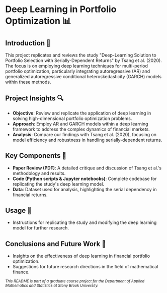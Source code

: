 # Deep Learning in Portfolio Optimization 📊

## Introduction 📘
This project replicates and reviews the study "Deep-Learning Solution to Portfolio Selection with Serially-Dependent Returns" by Tsang et al. (2020). The focus is on employing deep learning techniques for multi-period portfolio optimization, particularly integrating autoregressive (AR) and generalized autoregressive conditional heteroskedasticity (GARCH) models within these methods.

## Project Insights 🔍
- **Objective**: Review and replicate the application of deep learning in solving high-dimensional portfolio optimization problems.
- **Approach**: Employ AR and GARCH models within a deep learning framework to address the complex dynamics of financial markets.
- **Analysis**: Compare our findings with Tsang et al. (2020), focusing on model efficiency and robustness in handling serially-dependent returns.

## Key Components 📁
- **Paper Review (PDF)**: A detailed critique and discussion of Tsang et al.'s methodology and results.
- **Code (Python scripts & Jupyter notebooks)**: Complete codebase for replicating the study's deep learning model.
- **Data**: Dataset used for analysis, highlighting the serial dependency in financial returns.

## Usage 🚀
- Instructions for replicating the study and modifying the deep learning model for further research.

## Conclusions and Future Work 🔮
- Insights on the effectiveness of deep learning in financial portfolio optimization.
- Suggestions for future research directions in the field of mathematical finance.

*<small>This README is part of a graduate course project for the Department of Applied Mathematics and Statistics at Stony Brook University.</small>*

